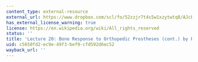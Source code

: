 ```yaml
---
content_type: external-resource
external_url: https://www.dropbox.com/scl/fo/52zzjr7t4s5w1xzytwtq8/AJcEtK_TPtYGIkPyFJA2vC0/Lecture%20Recordings?dl=0&preview=2022-11-17_Bone+Response+to+Orthopedic+Prostheses-continued+%28Spector%29.mp4&rlkey=qojtvzyd9q8cpudjtvj939i69&subfolder_nav_tracking=1
has_external_license_warning: true
license: https://en.wikipedia.org/wiki/All_rights_reserved
status: ''
title: 'Lecture 20: Bone Response to Orthopedic Prostheses (cont.) by Prof. Spector'
uid: c5650fd2-ec9e-49f3-bef9-cfd592d6ec52
wayback_url: ''
---
```


